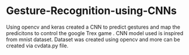# Gesture-Recognition-using-CNNs
   Using opencv and keras created a CNN to predict gestures and map the predicitons to control the google Trex game . CNN model used is inspired from mnist dataset. Dataset was created using opencv and more can be created via cvdata.py file.
